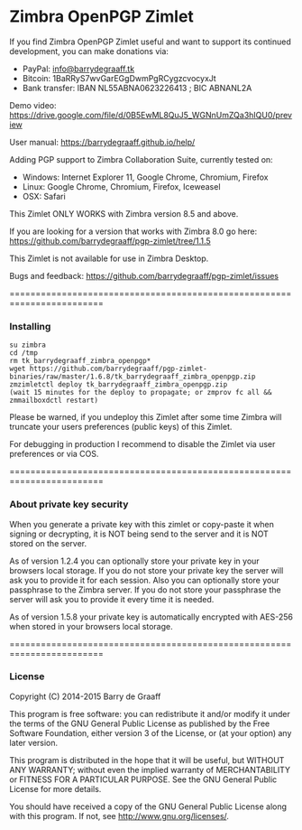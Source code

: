Zimbra OpenPGP Zimlet
==========

If you find Zimbra OpenPGP Zimlet useful and want to support its continued development, you can make donations via:
- PayPal: info@barrydegraaff.tk
- Bitcoin: 1BaRRyS7wvGarEGgDwmPgRCygzcvocyxJt
- Bank transfer: IBAN NL55ABNA0623226413 ; BIC ABNANL2A

Demo video: https://drive.google.com/file/d/0B5EwML8QuJ5_WGNnUmZQa3hIQU0/preview

User manual: https://barrydegraaff.github.io/help/

Adding PGP support to Zimbra Collaboration Suite, currently tested on:
- Windows: Internet Explorer 11, Google Chrome, Chromium, Firefox
- Linux: Google Chrome, Chromium, Firefox, Iceweasel
- OSX: Safari

This Zimlet ONLY WORKS with Zimbra version 8.5 and above.

If you are looking for a version that works with Zimbra 8.0 go here:
https://github.com/barrydegraaff/pgp-zimlet/tree/1.1.5

This Zimlet is not available for use in Zimbra Desktop.

Bugs and feedback: https://github.com/barrydegraaff/pgp-zimlet/issues

========================================================================

### Installing

    su zimbra
    cd /tmp
    rm tk_barrydegraaff_zimbra_openpgp*
    wget https://github.com/barrydegraaff/pgp-zimlet-binaries/raw/master/1.6.8/tk_barrydegraaff_zimbra_openpgp.zip
    zmzimletctl deploy tk_barrydegraaff_zimbra_openpgp.zip
    (wait 15 minutes for the deploy to propagate; or zmprov fc all && zmmailboxdctl restart)

Please be warned, if you undeploy this Zimlet after some time Zimbra will truncate your users preferences (public keys) of this Zimlet.

For debugging in production I recommend to disable the Zimlet via user preferences or via COS.

========================================================================

### About private key security

When you generate a private key with this zimlet or copy-paste it when signing or decrypting, it is NOT being send to the server and it is NOT stored on the server.

As of version 1.2.4 you can optionally store your private key in your browsers local storage. If you do not store your private key the server will ask you to provide it for each session. Also you can optionally store your passphrase to the Zimbra server. If you do not store your passphrase the server will ask you to provide it every time it is needed.

As of version 1.5.8 your private key is automatically encrypted with AES-256 when stored in your browsers local storage.

========================================================================

### License

Copyright (C) 2014-2015  Barry de Graaff

This program is free software: you can redistribute it and/or modify
it under the terms of the GNU General Public License as published by
the Free Software Foundation, either version 3 of the License, or
(at your option) any later version.

This program is distributed in the hope that it will be useful,
but WITHOUT ANY WARRANTY; without even the implied warranty of
MERCHANTABILITY or FITNESS FOR A PARTICULAR PURPOSE.  See the
GNU General Public License for more details.

You should have received a copy of the GNU General Public License
along with this program.  If not, see http://www.gnu.org/licenses/.
